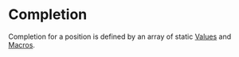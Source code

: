 # Completion

Completion for a position is defined by an array of static [Values](../values.md) and [Macros](../macros.md).
